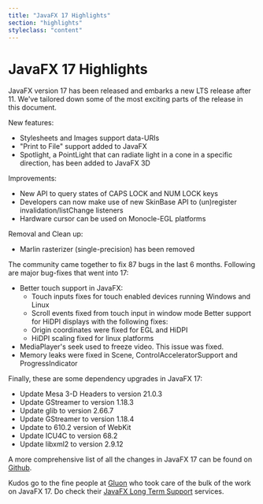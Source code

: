 ```yaml
---
title: "JavaFX 17 Highlights"
section: "highlights"
styleclass: "content"
---
```

# JavaFX 17 Highlights

JavaFX version 17 has been released and embarks a new LTS release after 11.
We've tailored down some of the most exciting parts of the release in this document.

New features:
- Stylesheets and Images support data-URIs
- "Print to File" support added to JavaFX
- Spotlight, a PointLight that can radiate light in a cone in a specific direction, has been added to JavaFX 3D

Improvements:
- New API to query states of CAPS LOCK and NUM LOCK keys
- Developers can now make use of new SkinBase API to (un)register invalidation/listChange listeners
- Hardware cursor can be used on Monocle-EGL platforms

Removal and Clean up:
- Marlin rasterizer (single-precision) has been removed

The community came together to fix 87 bugs in the last 6 months.
Following are major bug-fixes that went into 17:
- Better touch support in JavaFX:
  - Touch inputs fixes for touch enabled devices running Windows and Linux
  - Scroll events fixed from touch input in window mode
Better support for HiDPI displays with the following fixes:
  - Origin coordinates were fixed for EGL and HiDPI
  - HiDPI scaling fixed for linux platforms
- MediaPlayer's seek used to freeze video. This issue was fixed.
- Memory leaks were fixed in Scene, ControlAcceleratorSupport and ProgressIndicator

Finally, these are some dependency upgrades in JavaFX 17:
- Update Mesa 3-D Headers to version 21.0.3
- Update GStreamer to version 1.18.3
- Update glib to version 2.66.7
- Update GStreamer to version 1.18.4
- Update to 610.2 version of WebKit
- Update ICU4C to version 68.2
- Update libxml2 to version 2.9.12

A more comprehensive list of all the changes in JavaFX 17 can be found on [Github](https://github.com/openjdk/jfx/blob/master/doc-files/release-notes-17.md).

Kudos go to the fine people at [Gluon](https://gluonhq.com) who took care of the bulk of the work on JavaFX 17. Do check their [JavaFX Long Term Support](https://gluonhq.com/services/javafx-support/) services.